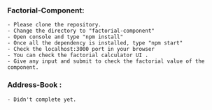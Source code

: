 ### Factorial-Component:

    - Please clone the repository.
    - Change the directory to "factorial-component"
    - Open console and type "npm install"
    - Once all the dependency is installed, type "npm start"
    - Check the localhost:3000 port in your browser
    - You can check the factorial calculator UI .
    - Give any input and submit to check the factorial value of the component.

### Address-Book :

    - Didn't complete yet.
